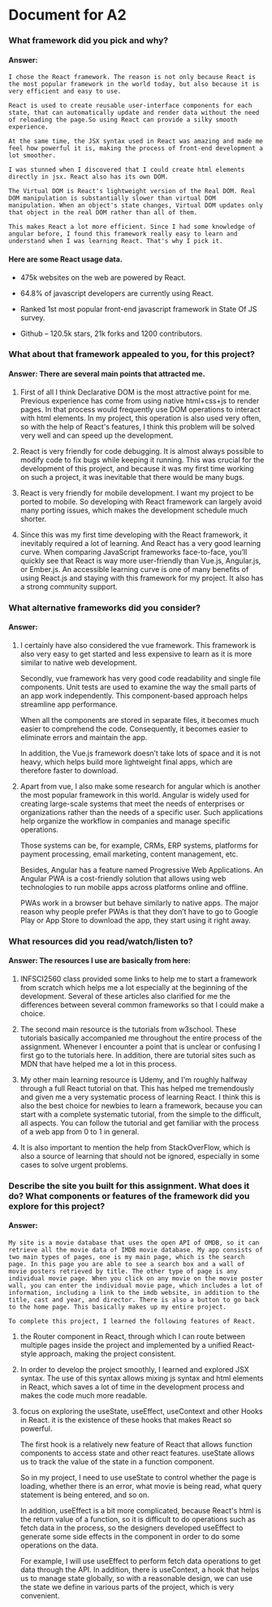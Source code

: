 # Document for A2

### **What framework did you pick and why?**

#### Answer:

    I chose the React framework. The reason is not only because React is the most popular framework in the world today, but also because it is very efficient and easy to use.

    React is used to create reusable user-interface components for each state, that can automatically update and render data without the need of reloading the page.So using React can provide a silky smooth experience.

    At the same time, the JSX syntax used in React was amazing and made me feel how powerful it is, making the process of front-end development a lot smoother.

    I was stunned when I discovered that I could create html elements directly in jsx. React also has its own DOM.

    The Virtual DOM is React's lightweight version of the Real DOM. Real DOM manipulation is substantially slower than virtual DOM manipulation. When an object's state changes, Virtual DOM updates only that object in the real DOM rather than all of them.

    This makes React a lot more efficient. Since I had some knowledge of angular before, I found this framework really easy to learn and understand when I was learning React. That's why I pick it.

#### Here are some React usage data.

- 475k websites on the web are powered by React.

- 64.8% of javascript developers are currently using React.
- Ranked 1st most popular front-end javascript framework in State Of JS survey.
- Github – 120.5k stars, 21k forks and 1200 contributors.

### **What about that framework appealed to you, for this project?**

#### Answer: There are several main points that attracted me.

1. First of all I think Declarative DOM is the most attractive point for me. Previous experience has come from using native html+css+js to render pages. In that process would frequently use DOM operations to interact with html elements. In my project, this operation is also used very often, so with the help of React's features, I think this problem will be solved very well and can speed up the development.

2. React is very friendly for code debugging. It is almost always possible to modify code to fix bugs while keeping it running. This was crucial for the development of this project, and because it was my first time working on such a project, it was inevitable that there would be many bugs.

3. React is very friendly for mobile development. I want my project to be ported to mobile. So developing with React framework can largely avoid many porting issues, which makes the development schedule much shorter.

4. Since this was my first time developing with the React framework, it inevitably required a lot of learning. And React has a very good learning curve. When comparing JavaScript frameworks face-to-face, you’ll quickly see that React is way more user-friendly than Vue.js, Angular.js, or Ember.js. An accessible learning curve is one of many benefits of using React.js and staying with this framework for my project. It also has a strong community support.

### **What alternative frameworks did you consider?**

#### Answer:

1. I certainly have also considered the vue framework. This framework is also very easy to get started and less expensive to learn as it is more similar to native web development.

   Secondly, vue framework has very good code readability and single file components. Unit tests are used to examine the way the small parts of an app work independently. This component-based approach helps streamline app performance.

   When all the components are stored in separate files, it becomes much easier to comprehend the code. Consequently, it becomes easier to eliminate errors and maintain the app.

   In addition, the Vue.js framework doesn’t take lots of space and it is not heavy, which helps build more lightweight final apps, which are therefore faster to download.

2. Apart from vue, I also make some research for angular which is another the most popular framework in this world. Angular is widely used for creating large-scale systems that meet the needs of enterprises or organizations rather than the needs of a specific user. Such applications help organize the workflow in companies and manage specific operations.

   Those systems can be, for example, CRMs, ERP systems, platforms for payment processing, email marketing, content management, etc.

   Besides, Angular has a feature named Progressive Web Applications. An Angular PWA is a cost-friendly solution that allows using web technologies to run mobile apps across platforms online and offline.

   PWAs work in a browser but behave similarly to native apps. The major reason why people prefer PWAs is that they don’t have to go to Google Play or App Store to download the app, they start using it right away.

### **What resources did you read/watch/listen to?**

#### Answer: The resources I use are basically from here:

1. INFSCI2560 class provided some links to help me to start a framework from scratch which helps me a lot especially at the beginning of the development. Several of these articles also clarified for me the differences between several common frameworks so that I could make a choice.

2. The second main resource is the tutorials from w3school. These tutorials basically accompanied me throughout the entire process of the assignment. Whenever I encounter a point that is unclear or confusing I first go to the tutorials here. In addition, there are tutorial sites such as MDN that have helped me a lot in this process.

3. My other main learning resource is Udemy, and I'm roughly halfway through a full React tutorial on that. This has helped me tremendously and given me a very systematic process of learning React. I think this is also the best choice for newbies to learn a framework, because you can start with a complete systematic tutorial, from the simple to the difficult, all aspects. You can follow the tutorial and get familiar with the process of a web app from 0 to 1 in general.

4. It is also important to mention the help from StackOverFlow, which is also a source of learning that should not be ignored, especially in some cases to solve urgent problems.

### **Describe the site you built for this assignment. What does it do? What components or features of the framework did you explore for this project?**

#### Answer:

    My site is a movie database that uses the open API of OMDB, so it can retrieve all the movie data of IMDB movie database. My app consists of two main types of pages, one is my main page, which is the search page. In this page you are able to see a search box and a wall of movie posters retrieved by title. The other type of page is any individual movie page. When you click on any movie on the movie poster wall, you can enter the individual movie page, which includes a lot of information, including a link to the imdb website, in addition to the title, cast and year, and director. There is also a button to go back to the home page. This basically makes up my entire project.

    To complete this project, I learned the following features of React.

1. the Router component in React, through which I can route between multiple pages inside the project and implemented by a unified React-style approach, making the project consistent.

2. In order to develop the project smoothly, I learned and explored JSX syntax. The use of this syntax allows mixing js syntax and html elements in React, which saves a lot of time in the development process and makes the code much more readable.
3. focus on exploring the useState, useEffect, useContext and other Hooks in React. it is the existence of these hooks that makes React so powerful.

   The first hook is a relatively new feature of React that allows function components to access state and other react features. useState allows us to track the value of the state in a function component.

   So in my project, I need to use useState to control whether the page is loading, whether there is an error, what movie is being read, what query statement is being entered, and so on.

   In addition, useEffect is a bit more complicated, because React's html is the return value of a function, so it is difficult to do operations such as fetch data in the process, so the designers developed useEffect to generate some side effects in the component in order to do some operations on the data.

   For example, I will use useEffect to perform fetch data operations to get data through the API. In addition, there is useContext, a hook that helps us to manage state globally, so with a reasonable design, we can use the state we define in various parts of the project, which is very convenient.
